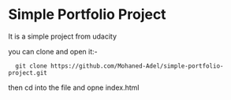 # Simple Portfolio Project

It is a simple project from udacity

you can clone and open it:- 

```
  git clone https://github.com/Mohaned-Adel/simple-portfolio-project.git
```

then cd into the file and opne index.html
